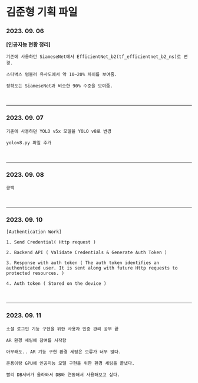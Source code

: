 # 김준형 기획 파일

### 2023. 09. 06

**[인공지능 현황 정리]**

```
기존에 사용하던 SiameseNet에서 EfficientNet_b2(tf_efficientnet_b2_ns)로 변경.

스타벅스 텀블러 유사도에서 약 10~20% 차이를 보여줌.

정확도는 SiameseNet과 비슷한 90% 수준을 보여줌.
```

<br>

---

### 2023. 09. 07

```
기존에 사용하던 YOLO v5x 모델을 YOLO v8로 변경

yolov8.py 파일 추가
```

<br>

---

### 2023. 09. 08

```
공백
```

<br>

---

### 2023. 09. 10

```
[Authentication Work]

1. Send Credential( Http request )

2. Backend API ( Validate Credentials & Generate Auth Token )

3. Response with auth token ( The auth token identifies an authenticated user. It is sent along with future Http requests to protected resources. )

4. Auth token ( Stored on the device )
```

<br>

---

### 2023. 09. 11

```
소셜 로그인 기능 구현을 위한 사용자 인증 관리 공부 끝

AR 환경 세팅에 참여를 시작함

아무래도.. AR 기능 구현 환경 세팅은 오류가 너무 많다.

준용이랑 GPU에 인공지능 모델 구현을 위한 환경 세팅을 끝냈다.

빨리 DB서버가 올라와서 DB와 연동해서 사용해보고 싶다.
```
